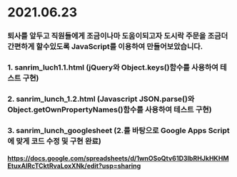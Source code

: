 # 2021.06.23
### 퇴사를 앞두고 직원들에게 조금이나마 도움이되고자 도시락 주문을 조금더 간편하게 할수있도록 JavaScript를 이용하여 만들어보았습니다.<br>
### 1. sanrim_luch1.1.html (jQuery와 Object.keys()함수를 사용하여 테스트 구현)<br>
### 2. sanrim_lunch_1.2.html (Javascript JSON.parse()와Object.getOwnPropertyNames()함수를 사용하여 테스트 구현)<br>
### 3. sanrim_lunch_googlesheet (2.를 바탕으로 Google Apps Script에 맞게 코드 수정 및 구현 완료)<br>
#### https://docs.google.com/spreadsheets/d/1wnOSoQtv61D3lbRHJkHKHMEtuxAlRcTCktRvaLoxXNk/edit?usp=sharing
